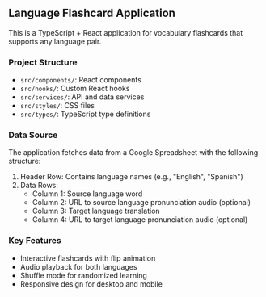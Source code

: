 <!-- Use this file to provide workspace-specific custom instructions to Copilot. For more details, visit https://code.visualstudio.com/docs/copilot/copilot-customization#_use-a-githubcopilotinstructionsmd-file -->

## Language Flashcard Application

This is a TypeScript + React application for vocabulary flashcards that supports any language pair.

### Project Structure

- `src/components/`: React components
- `src/hooks/`: Custom React hooks
- `src/services/`: API and data services
- `src/styles/`: CSS files
- `src/types/`: TypeScript type definitions

### Data Source

The application fetches data from a Google Spreadsheet with the following structure:
1. Header Row: Contains language names (e.g., "English", "Spanish")
2. Data Rows:
   - Column 1: Source language word
   - Column 2: URL to source language pronunciation audio (optional)
   - Column 3: Target language translation
   - Column 4: URL to target language pronunciation audio (optional)

### Key Features

- Interactive flashcards with flip animation
- Audio playback for both languages
- Shuffle mode for randomized learning
- Responsive design for desktop and mobile
